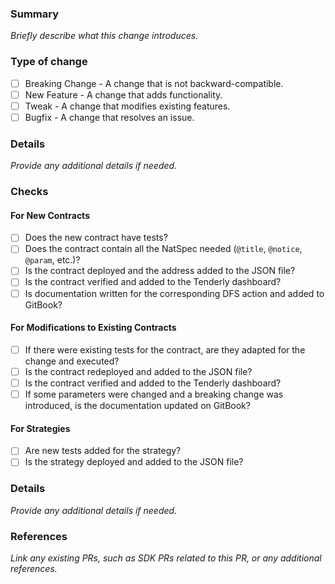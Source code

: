 ### Summary

_Briefly describe what this change introduces._

### Type of change
- [ ] Breaking Change - A change that is not backward-compatible.
- [ ] New Feature - A change that adds functionality.
- [ ] Tweak - A change that modifies existing features.
- [ ] Bugfix - A change that resolves an issue.

### Details

_Provide any additional details if needed._

### Checks
  #### For New Contracts
  - [ ] Does the new contract have tests?
  - [ ] Does the contract contain all the NatSpec needed (`@title`, `@notice`, `@param`, etc.)?
  - [ ] Is the contract deployed and the address added to the JSON file?
  - [ ] Is the contract verified and added to the Tenderly dashboard?
  - [ ] Is documentation written for the corresponding DFS action and added to GitBook?
  
  #### For Modifications to Existing Contracts
  - [ ] If there were existing tests for the contract, are they adapted for the change and executed?
  - [ ] Is the contract redeployed and added to the JSON file?
  - [ ] Is the contract verified and added to the Tenderly dashboard?
  - [ ] If some parameters were changed and a breaking change was introduced, is the documentation updated on GitBook?
  
  #### For Strategies
  - [ ] Are new tests added for the strategy?
  - [ ] Is the strategy deployed and added to the JSON file?

### Details

_Provide any additional details if needed._

### References
_Link any existing PRs, such as SDK PRs related to this PR, or any additional references._
